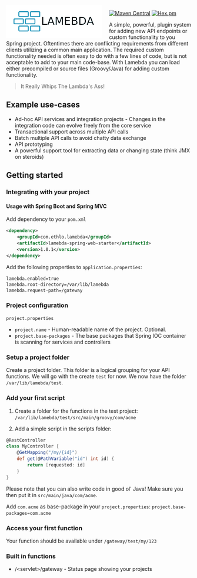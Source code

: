 
<img alt="Lamebda logo" src="./logo.svg" width="230" style="background:white; padding-right:10px; padding-left:20px; margin-right: 20px; float:left; fill:white">

[![Maven Central](https://img.shields.io/maven-central/v/com.ethlo.lamebda/lamebda.svg?label=Maven%20Central)](https://search.maven.org/search?q=g:%22com.ethlo.lamebda%22)
[![Hex.pm](https://img.shields.io/hexpm/l/plug.svg)](LICENSE)

A simple, powerful, plugin system for adding new API endpoints or custom functionality to you Spring project. Oftentimes there are conflicting requirements from different clients utilizing a common main application. The required custom functionality needed is often easy to do with a few lines of code, but is not acceptable to add to your main code-base. With Lamebda you can load either precompiled or source files (Groovy/Java) for adding custom functionality.

> It Really Whips The Lambda's Ass!

## Example use-cases

* Ad-hoc API services and integration projects - Changes in the integration code can evolve freely from the core service
* Transactional support across multiple API calls
* Batch multiple API calls to avoid chatty data exchange
* API prototyping
* A powerful support tool for extracting data or changing state (think JMX on steroids)

## Getting started

### Integrating with your project


#### Usage with Spring Boot and Spring MVC

Add dependency to your `pom.xml`
```xml
<dependency>
    <groupId>com.ethlo.lamebda</groupId>
    <artifactId>lamebda-spring-web-starter</artifactId>
    <version>1.0.1</version>
</dependency>
```

Add the following properties to `application.properties`:
```properties
lamebda.enabled=true
lamebda.root-directory=/var/lib/lamebda
lamebda.request-path=/gateway
```

### Project configuration
`project.properties`
* `project.name` - Human-readable name of the project. Optional.
* `project.base-packages` - The base packages that Spring IOC container is scanning for services and controllers

### Setup a project folder
Create a project folder. This folder is a logical grouping for your API functions. We will go with the create `test` for now. We now have the folder `/var/lib/lamebda/test`.

### Add your first script
1. Create a folder for the functions in the test project: `/var/lib/lamebda/test/src/main/groovy/com/acme`

2. Add a simple script in the scripts folder:

```groovy
@RestController
class MyController {
    @GetMapping("/my/{id}")
    def get(@PathVariable("id") int id) {
        return [requested: id]
    }
}
```

Please note that you can also write code in good ol' Java! Make sure you then put it in `src/main/java/com/acme`.

Add `com.acme` as base-package in your `project.properties`:
`project.base-packages=com.acme`

### Access your first function

Your function should be available under `/gateway/test/my/123`

### Built in functions

* /&lt;servlet&gt;/gateway - Status page showing your projects
